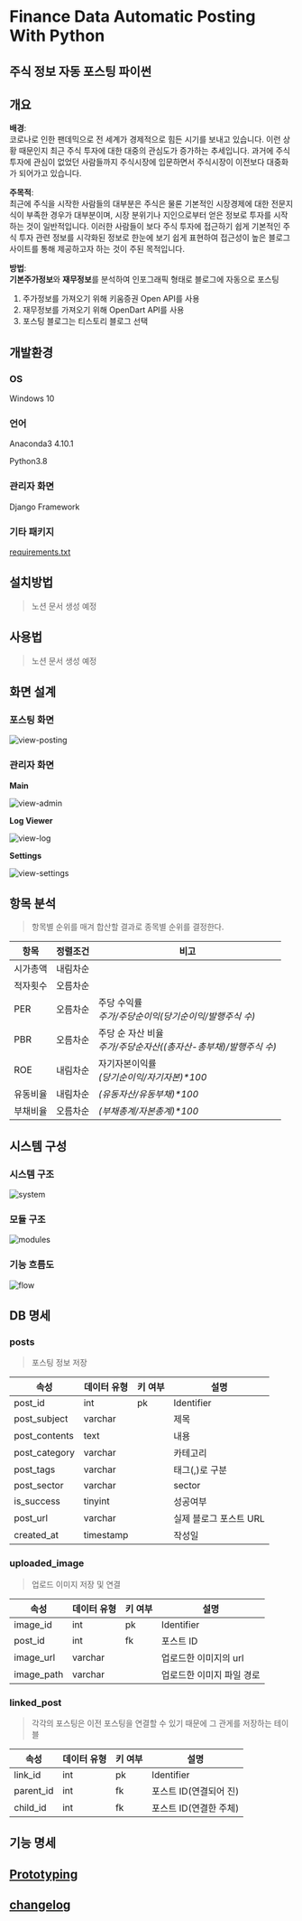 # Finance Data Automatic Posting With Python

## 주식 정보 자동 포스팅 파이썬

## 개요

**배경**:<br>
코로나로 인한 팬데믹으로 전 세계가 경제적으로 힘든 시기를 보내고 있습니다. 이런 상황 때문인지 최근 주식 투자에 대한 대중의 관심도가 증가하는 추세입니다. 과거에 주식 투자에 관심이 없었던 사람들까지 주식시장에
입문하면서 주식시장이 이전보다 대중화가 되어가고 있습니다.

**주목적**:<br>
최근에 주식을 시작한 사람들의 대부분은 주식은 물론 기본적인 시장경제에 대한 전문지식이 부족한 경우가 대부분이며, 시장 분위기나 지인으로부터 얻은 정보로 투자를 시작하는 것이 일반적입니다. 이러한 사람들이 보다 주식
투자에 접근하기 쉽게 기본적인 주식 투자 관련 정보를 시각화된 정보로 한눈에 보기 쉽게 표현하여 접근성이 높은 블로그 사이트를 통해 제공하고자 하는 것이 주된 목적입니다.

**방법**:<br>
**기본주가정보**와 **재무정보**를 분석하여 인포그래픽 형태로 블로그에 자동으로 포스팅

1. 주가정보를 가져오기 위해 키움증권 Open API를 사용
2. 재무정보를 가져오기 위해 OpenDart API를 사용
3. 포스팅 블로그는 티스토리 블로그 선택

## 개발환경

### OS

Windows 10

### 언어

Anaconda3 4.10.1

Python3.8

### 관리자 화면

Django Framework

### 기타 패키지

[requirements.txt](requirements.txt)

## 설치방법

> 노션 문서 생성 예정

## 사용법

> 노션 문서 생성 예정

## 화면 설계

### 포스팅 화면

![view-posting](./docs/storyboard/01_Posting.png)

### 관리자 화면

**Main**

![view-admin](./docs/storyboard/02_Admin.png)

**Log Viewer**

![view-log](./docs/storyboard/03_Adminlog-viewer.png)

**Settings**

![view-settings](./docs/storyboard/04_Settting.png)

## 항목 분석

> 항목별 순위를 매겨 합산할 결과로 종목별 순위를 결정한다.

|항목|정렬조건|비고|
|------|---|---|
|시가총액|내림차순||
|적자횟수|오름차순||
|PER|오름차순|주당 수익률<br>_주가/주당순이익(당기순이익/발행주식 수)_|
|PBR|오름차순|주당 순 자산 비율<br>_주가/주당순자산((총자산-총부채)/발행주식 수)_|
|ROE|내림차순|자기자본이익률<br>_(당기순이익/자기자본)*100_|
|유동비율|내림차순|_(유동자산/유동부채)*100_|
|부채비율|오름차순|_(부채총계/자본총계)*100_|

## 시스템 구성

### 시스템 구조

![system](./docs/flowchart/system.png)

### 모듈 구조

![modules](./docs/flowchart/python-modules.png)

### 기능 흐름도

![flow](./docs/flowchart/flow.png)

## DB 명세

### posts

> 포스팅 정보 저장

|속성|데이터 유형|키 여부|설명|
|------|---|---|---|
|post_id|int|pk|Identifier|
|post_subject|varchar||제목|
|post_contents|text||내용|
|post_category|varchar||카테고리|
|post_tags|varchar||태그(,)로 구분|
|post_sector|varchar||sector|
|is_success|tinyint||성공여부|
|post_url|varchar||실제 블로그 포스트 URL|
|created_at|timestamp||작성일|

### uploaded_image

> 업로드 이미지 저장 및 연결

|속성|데이터 유형|키 여부|설명|
|------|---|---|---|
|image_id|int|pk|Identifier|
|post_id|int|fk|포스트 ID|
|image_url|varchar||업로드한 이미지의 url|
|image_path|varchar||업로드한 이미지 파일 경로|

### linked_post

> 각각의 포스팅은 이전 포스팅을 연결할 수 있기 때문에 그 관게를 저장하는 테이블

|속성|데이터 유형|키 여부|설명|
|------|---|---|---|
|link_id|int|pk|Identifier|
|parent_id|int|fk|포스트 ID(연결되어 진)|
|child_id|int|fk|포스트 ID(연결한 주체)|

## 기능 명세

## [Prototyping](fdap/prototype)

## [changelog](./CHANGELOG.md)